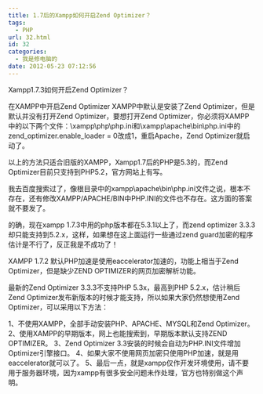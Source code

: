 ```yaml
---
title: 1.7后的Xampp如何开启Zend Optimizer？
tags:
  - PHP
url: 32.html
id: 32
categories:
  - 我是修电脑的
date: 2012-05-23 07:12:56
---
```

Xampp1.7.3如何开启Zend Optimizer？ 

在XAMPP中开启Zend Optimizer XAMPP中默认是安装了Zend Optimizer，但是默认并没有打开Zend Optimizer，要想打开Zend Optimizer，你必须将XAMPP中的以下两个文件：\xampp\php\php.ini和\xampp\apache\bin\php.ini中的zend_optimizer.enable_loader = 0改成1，重启Apache，Zend Optimizer就启动了。

以上的方法只适合旧版的XAMPP，Xampp1.7后的PHP是5.3的，而Zend Optimizer目前只支持到PHP5.2，官方网站上有写。

我去百度搜索过了，像根目录中的xampp\apache\bin\php.ini文件之说，根本不存在，还有修改XAMPP/APACHE/BIN中PHP.INI的文件也不存在。这方面的答案就不要发了。

的确，现在xampp 1.7.3中用的php版本都在5.3.1以上了，而zend optimizer 3.3.3却只能支持到5.2.x，这样，如果想在这上面运行一些通过zend guard加密的程序估计是不行了，反正我是不成功了！

XAMPP 1.7.2 默认PHP加速是使用eaccelerator加速的，功能上相当于Zend Optimizer，但是缺少ZEND OPTIMIZER的网页加密解析功能。

最新的Zend Optimizer 3.3.3不支持PHP 5.3x，最高到PHP 5.2.x，估计稍后Zend Optimizer发布新版本的时候才能支持，所以如果大家仍然想使用Zend Optimizer，可以采用以下方法：

1、不使用XAMPP，全部手动安装PHP、APACHE、MYSQL和Zend Optimizer。
2、使用XAMPP的早期版本，网上也能搜索到，早期版本默认支持ZEND OPTIMIZER。
3、Zend Optimizer 3.3安装的时候会自动为PHP.INI文件增加Optimizer引擎接口。
4、如果大家不使用网页加密只使用PHP加速，就是用eaccelerator就可以了。
5、最后一点，就是xampp仅作开发环境使用，请不要用于服务器环境，因为xampp有很多安全问题未作处理，官方也特别做这个声明。
